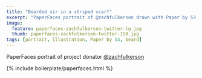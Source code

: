 ```yaml
---
title: "Bearded sir in a striped scarf"
excerpt: "PaperFaces portrait of @zachfulkerson drawn with Paper by 53 on an iPad."
image: 
  feature: paperfaces-zachfulkerson-twitter-lg.jpg
  thumb: paperfaces-zachfulkerson-twitter-150.jpg
tags: [portrait, illustration, Paper by 53, beard]
---
```


PaperFaces portrait of project donator [@zachfulkerson](http://twitter.com/zachfulkerson)

{% include boilerplate/paperfaces.html %}